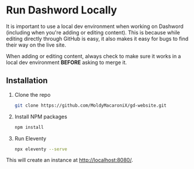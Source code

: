 # Run Dashword Locally

It is important to use a local dev environment when working on Dashword (including when you're adding or editing content). This is because while editing directly through GitHub is easy, it also makes it easy for bugs to find their way on the live site.

When adding or editing content, always check to make sure it works in a local dev environment **BEFORE** asking to merge it.

## Installation

1. Clone the repo
    ```sh
    git clone https://github.com/MoldyMacaroniX/gd-website.git
    ```
2. Install NPM packages
   ```sh
   npm install
   ```
3. Run Eleventy
   ```sh
   npx eleventy --serve
   ```
This will create an instance at [http://localhost:8080/](http://localhost:8080/).
